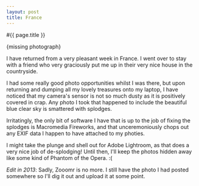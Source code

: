 ```yaml
---
layout: post
title: France
---
```


#{{ page.title }}

{missing photograph}

I have returned from a very pleasant week in France. I went over to stay with a friend who very graciously put me up in their very nice house in the countryside.

I had some really good photo opportunities whilst I was there, but upon returning and dumping all my lovely treasures onto my laptop, I have noticed that my camera's sensor is not so much dusty as it is positively covered in crap. Any photo I took that happened to include the beautiful blue clear sky is smattered with splodges. 

Irritatingly, the only bit of software I have that is up to the job of fixing the splodges is Macromedia Fireworks, and that unceremoniously chops out any EXIF data I happen to have attached to my photies. 

I might take the plunge and shell out for Adobe Lightroom, as that does a very nice job of de-splodging! Until then, I'll keep the photos hidden away like some kind of Phantom of the Opera. :(

*Edit in 2013*: Sadly, Zooomr is no more. I still have the photo I had posted somewhere so I'll dig it out and upload it at some point.